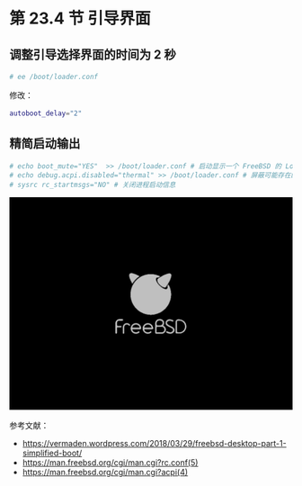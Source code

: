 # 第 23.4 节 引导界面

## 调整引导选择界面的时间为 2 秒

```sh
# ee /boot/loader.conf
```

修改：

```sh
autoboot_delay="2"
```
## 精简启动输出

```sh
# echo boot_mute="YES"  >> /boot/loader.conf # 启动显示一个 FreeBSD 的 Logo
# echo debug.acpi.disabled="thermal" >> /boot/loader.conf # 屏蔽可能存在的 ACPI 报错
# sysrc rc_startmsgs="NO" # 关闭进程启动信息
```

![freebsd boot logo](../.gitbook/assets/bootlogo.png)

参考文献：

- <https://vermaden.wordpress.com/2018/03/29/freebsd-desktop-part-1-simplified-boot/>
- <https://man.freebsd.org/cgi/man.cgi?rc.conf(5)>
- <https://man.freebsd.org/cgi/man.cgi?acpi(4)>

